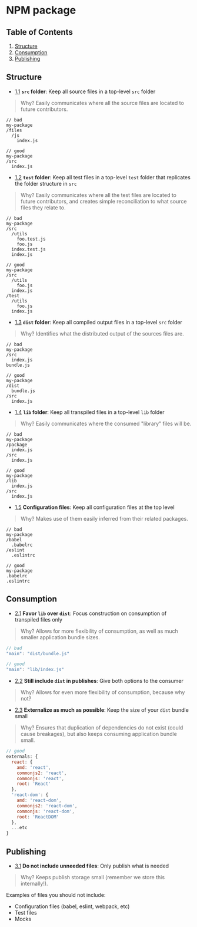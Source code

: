 # NPM package

## Table of Contents

  1. [Structure](#structure)
  1. [Consumption](#consumption)
  1. [Publishing](#publishing)

## Structure

  - [1.1](#1.1) <a name='1.1'></a> **`src` folder**: Keep all source files in a top-level `src` folder

  > Why? Easily communicates where all the source files are located to future contributors.

  ```
  // bad
  my-package
  /files
    /js
      index.js

  // good
  my-package
  /src
    index.js
  ```
  - [1.2](#1.2) <a name='1.2'></a> **`test` folder**: Keep all test files in a top-level `test` folder that replicates the folder structure in `src`

  > Why? Easily communicates where all the test files are located to future contributors, and creates simple reconciliation to what source files they relate to.

  ```
  // bad
  my-package
  /src
    /utils
      foo.test.js
      foo.js
    index.test.js
    index.js

  // good
  my-package
  /src
    /utils
      foo.js
    index.js
  /test
    /utils
      foo.js
    index.js
  ```

  - [1.3](#1.3) <a name='1.3'></a> **`dist` folder**: Keep all compiled output files in a top-level `src` folder

  > Why? Identifies what the distributed output of the sources files are.

  ```
  // bad
  my-package
  /src
    index.js
  bundle.js

  // good
  my-package
  /dist
    bundle.js
  /src
    index.js
  ```

  - [1.4](#1.4) <a name='1.4'></a> **`lib` folder**: Keep all transpiled files in a top-level `lib` folder

  > Why? Easily communicates where the consumed "library" files will be.

  ```
  // bad
  my-package
  /package
    index.js
  /src
    index.js

  // good
  my-package
  /lib
    index.js
  /src
    index.js
  ```

  - [1.5](#1.5) <a name='1.5'></a> **Configuration files**: Keep all configuration files at the top level

  > Why? Makes use of them easily inferred from their related packages.

  ```
  // bad
  my-package
  /babel
    .babelrc
  /eslint
    .eslintrc

  // good
  my-package
  .babelrc
  .eslintrc
  ```

## Consumption

  - [2.1](#2.1) <a name='2.1'></a> **Favor `lib` over `dist`**: Focus construction on consumption of transpiled files only

  > Why? Allows for more flexibility of consumption, as well as much smaller application bundle sizes.

  ```javascript
  // bad
  "main": "dist/bundle.js"

  // good
  "main": "lib/index.js"
  ```

  - [2.2](#2.2) <a name='2.2'></a> **Still include `dist` in publishes**: Give both options to the consumer

  > Why? Allows for even more flexibility of consumption, because why not?

  - [2.3](#2.3) <a name='2.3'></a> **Externalize as much as possible**: Keep the size of your `dist` bundle small

  > Why? Ensures that duplication of dependencies do not exist (could cause breakages), but also keeps consuming application bundle small.

  ```javascript
  // good
  externals: {
    react: {
      amd: 'react',
      commonjs2: 'react',
      commonjs: 'react',
      root: 'React'
    },
    'react-dom': {
      amd: 'react-dom',
      commonjs2: 'react-dom',
      commonjs: 'react-dom',
      root: 'ReactDOM'
    },
    ...etc
  }
  ```

## Publishing

  - [3.1](#3.1) <a name='3.1'></a> **Do not include unneeded files**: Only publish what is needed

  > Why? Keeps publish storage small (remember we store this internally!).

  Examples of files you should not include:
  * Configuration files (babel, eslint, webpack, etc)
  * Test files
  * Mocks
